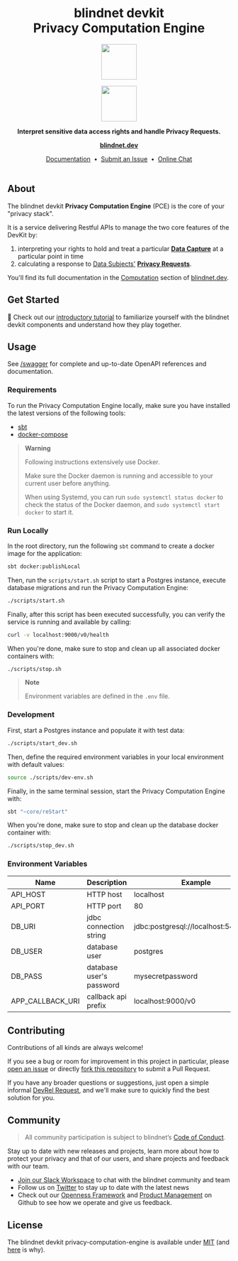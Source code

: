 <h1 align="center">
  blindnet devkit<br />
  Privacy Computation Engine
</h1>

<p align=center><img src="https://user-images.githubusercontent.com/7578400/163277439-edd00509-1d1b-4565-a0d3-49057ebeb92a.png#gh-light-mode-only" height="80" /></p>
<p align=center><img src="https://user-images.githubusercontent.com/7578400/163549893-117bbd70-b81a-47fd-8e1f-844911e48d68.png#gh-dark-mode-only" height="80" /></p>

<p align="center">
  <strong>Interpret sensitive data access rights and handle Privacy Requests.</strong>
</p>

<p align="center">
  <a href="https://blindnet.dev"><strong>blindnet.dev</strong></a>
</p>

<p align="center">
  <a href="https://blindnet.dev/docs">Documentation</a>
  &nbsp;•&nbsp;
  <a href="https://github.com/blindnet-io/privacy-computation-engine/issues">Submit an Issue</a>
  &nbsp;•&nbsp;
  <a href="https://join.slack.com/t/blindnet/shared_invite/zt-1arqlhqt3-A8dPYXLbrnqz1ZKsz6ItOg">Online Chat</a>
  <br>
  <br>
</p>

## About

The blindnet devkit **Privacy Computation Engine** (PCE) is the core of your "privacy stack".

It is a service delivering Restful APIs to manage the two core features of the DevKit by:

1. interpreting your rights to hold and treat a particular **[Data Capture](https://blindnet.dev/docs/references/lexicon#data-capture)** at a particular point in time
2. calculating a response to [Data Subjects'](/docs/references/lexicon#data-subject) **[Privacy Requests](https://blindnet.dev/docs/references/lexicon#privacy-request)**.

You'll find its full documentation in the [Computation](https://blindnet.dev/docs/computation) section of [blindnet.dev](https://blindnet.dev).

## Get Started

:rocket: Check out our [introductory tutorial](https://blindnet.dev/docs/tutorial) to familiarize yourself with the blindnet devkit components and understand how they play together.

## Usage

See [/swagger](https://devkit-pce-staging.azurewebsites.net/swagger/) for complete and up-to-date OpenAPI references and documentation.

### Requirements

To run the Privacy Computation Engine locally, make sure you have installed the latest versions of the following tools:

- [sbt](https://www.scala-sbt.org/1.x/docs/Setup.html)
- [docker-compose](https://docs.docker.com/compose/install/)

> **Warning**
>
> Following instructions extensively use Docker.
>
> Make sure the Docker daemon is running and accessible to your current user before anything.
>
> When using Systemd, you can run `sudo systemctl status docker` to check the status of the Docker daemon, and `sudo systemctl start docker` to start it.

### Run Locally

In the root directory, run the following `sbt` command to create a docker image for the application:

```bash
sbt docker:publishLocal
```

Then, run the `scripts/start.sh` script to start a Postgres instance, execute database migrations and run the Privacy Computation Engine:

```bash
./scripts/start.sh
```

Finally, after this script has been executed successfully, you can verify the service is running and available by calling:

```bash
curl -v localhost:9000/v0/health
```

When you're done, make sure to stop and clean up all associated docker containers with:

```bash
./scripts/stop.sh
```

> **Note**
>
> Environment variables are defined in the `.env` file.

### Development

First, start a Postgres instance and populate it with test data:

```bash
./scripts/start_dev.sh
```

Then, define the required environment variables in your local environment with default values:

```bash
source ./scripts/dev-env.sh
```

Finally, in the same terminal session, start the Privacy Computation Engine with:

```bash
sbt "~core/reStart"
```

When you're done, make sure to stop and clean up the database docker container with:

```bash
./scripts/stop_dev.sh
```

### Environment Variables

| Name             | Description              | Example                              | Default |
| ---------------- | ------------------------ | ------------------------------------ | :------ |
| API_HOST         | HTTP host                | localhost                            | 0.0.0.0 |
| API_PORT         | HTTP port                | 80                                   | 9000    |
| DB_URI           | jdbc connection string   | jdbc:postgresql://localhost:5432/pce |         |
| DB_USER          | database user            | postgres                             |         |
| DB_PASS          | database user's password | mysecretpassword                     |         |
| APP_CALLBACK_URI | callback api prefix      | localhost:9000/v0                    |         |

## Contributing

Contributions of all kinds are always welcome!

If you see a bug or room for improvement in this project in particular, please [open an issue][new-issue] or directly [fork this repository][fork] to submit a Pull Request.

If you have any broader questions or suggestions, just open a simple informal [DevRel Request][request], and we'll make sure to quickly find the best solution for you.

## Community

> All community participation is subject to blindnet’s [Code of Conduct][coc].

Stay up to date with new releases and projects, learn more about how to protect your privacy and that of our users, and share projects and feedback with our team.

- [Join our Slack Workspace][chat] to chat with the blindnet community and team
- Follow us on [Twitter][twitter] to stay up to date with the latest news
- Check out our [Openness Framework][openness] and [Product Management][product] on Github to see how we operate and give us feedback.

## License

The blindnet devkit privacy-computation-engine is available under [MIT][license] (and [here](https://github.com/blindnet-io/openness-framework/blob/main/docs/decision-records/DR-0001-oss-license.md) is why).

<!-- project's URLs -->

[new-issue]: https://github.com/blindnet-io/privacy-computation-engine/issues/new/choose
[fork]: https://github.com/blindnet-io/privacy-computation-engine/fork

<!-- common URLs -->

[devkit]: https://github.com/blindnet-io/blindnet.dev
[openness]: https://github.com/blindnet-io/openness-framework
[product]: https://github.com/blindnet-io/product-management
[request]: https://github.com/blindnet-io/devrel-management/issues/new?assignees=noelmace&labels=request%2Ctriage&template=request.yml&title=%5BRequest%5D%3A+
[chat]: https://join.slack.com/t/blindnet/shared_invite/zt-1arqlhqt3-A8dPYXLbrnqz1ZKsz6ItOg
[twitter]: https://twitter.com/blindnet_io
[docs]: https://blindnet.dev/docs
[changelog]: CHANGELOG.md
[license]: LICENSE
[coc]: https://github.com/blindnet-io/openness-framework/blob/main/CODE_OF_CONDUCT.md
